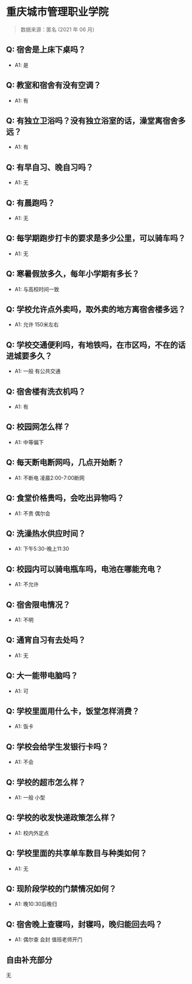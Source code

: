 # 重庆城市管理职业学院

> 数据来源：匿名 (2021 年 06 月)

## Q: 宿舍是上床下桌吗？

- A1: 是

## Q: 教室和宿舍有没有空调？

- A1: 有

## Q: 有独立卫浴吗？没有独立浴室的话，澡堂离宿舍多远？

- A1: 有

## Q: 有早自习、晚自习吗？

- A1: 无

## Q: 有晨跑吗？

- A1: 无

## Q: 每学期跑步打卡的要求是多少公里，可以骑车吗？

- A1: 无

## Q: 寒暑假放多久，每年小学期有多长？

- A1: 与高校时间一致

## Q: 学校允许点外卖吗，取外卖的地方离宿舍楼多远？

- A1: 允许 150米左右

## Q: 学校交通便利吗，有地铁吗，在市区吗，不在的话进城要多久？

- A1: 一般 有公共交通

## Q: 宿舍楼有洗衣机吗？

- A1: 有

## Q: 校园网怎么样？

- A1: 中等偏下

## Q: 每天断电断网吗，几点开始断？

- A1: 不断电 凌晨2:00-7:00断网

## Q: 食堂价格贵吗，会吃出异物吗？

- A1: 不贵 偶尔会

## Q: 洗澡热水供应时间？

- A1: 下午5:30-晚上11:30

## Q: 校园内可以骑电瓶车吗，电池在哪能充电？

- A1: 不允许

## Q: 宿舍限电情况？

- A1: 不明

## Q: 通宵自习有去处吗？

- A1: 无

## Q: 大一能带电脑吗？

- A1: 可

## Q: 学校里面用什么卡，饭堂怎样消费？

- A1: 饭卡

## Q: 学校会给学生发银行卡吗？

- A1: 不会

## Q: 学校的超市怎么样？

- A1: 一般 小型

## Q: 学校的收发快递政策怎么样？

- A1: 校内外定点

## Q: 学校里面的共享单车数目与种类如何？

- A1: 无

## Q: 现阶段学校的门禁情况如何？

- A1: 晚10:30后晚归

## Q: 宿舍晚上查寝吗，封寝吗，晚归能回去吗？

- A1: 偶尔查 会封 值班老师开门

## 自由补充部分

无